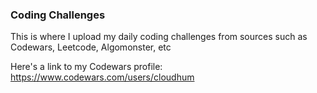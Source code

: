 <h3>Coding Challenges</h3>

This is where I upload my daily coding challenges from sources such as Codewars, Leetcode, Algomonster, etc

Here's a link to my Codewars profile: https://www.codewars.com/users/cloudhum

